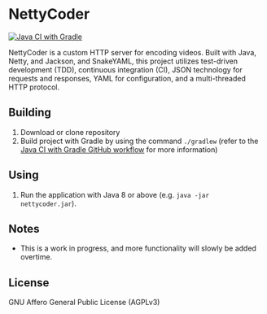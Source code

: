 # NettyCoder
[![Java CI with Gradle](https://github.com/nick-botticelli/NettyCoder/workflows/Java%20CI%20with%20Gradle/badge.svg)](https://github.com/nick-botticelli/NettyCoder/actions?query=workflow%3A%22Java+CI+with+Gradle%22)

NettyCoder is a custom HTTP server for encoding videos. Built with Java, Netty, and Jackson, and SnakeYAML, this project
utilizes test-driven development (TDD), continuous integration (CI), JSON technology for requests and responses, YAML
for configuration, and a multi-threaded HTTP protocol.

## Building
1. Download or clone repository
2. Build project with Gradle by using the command `./gradlew` (refer to the
   [Java CI with Gradle GitHub workflow](./.github/workflows/gradle.yml) for more information)

## Using
1. Run the application with Java 8 or above (e.g. `java -jar nettycoder.jar`).

## Notes
* This is a work in progress, and more functionality will slowly be added overtime.

## License
GNU Affero General Public License (AGPLv3)
